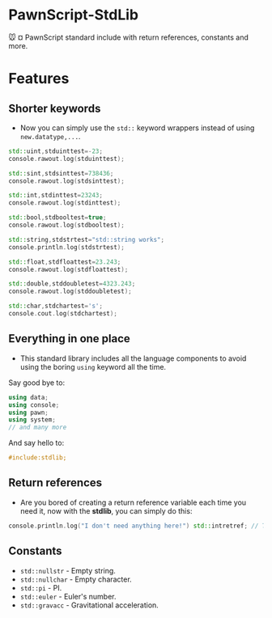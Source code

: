 # PawnScript-StdLib
:mouse: ¤ PawnScript standard include with return references, constants and more.

# Features
## Shorter keywords
- Now you can simply use the `std::` keyword wrappers instead of using `new.datatype,...`.
```cpp
std::uint,stduinttest=-23;
console.rawout.log(stduinttest);

std::sint,stdsinttest=738436;
console.rawout.log(stdsinttest);

std::int,stdinttest=23243;
console.rawout.log(stdinttest);

std::bool,stdbooltest=true;
console.rawout.log(stdbooltest);

std::string,stdstrtest="std::string works";
console.println.log(stdstrtest);

std::float,stdfloattest=23.243;
console.rawout.log(stdfloattest);

std::double,stddoubletest=4323.243;
console.rawout.log(stddoubletest);

std::char,stdchartest='s';
console.cout.log(stdchartest);
```

## Everything in one place
- This standard library includes all the language components to avoid using the boring `using` keyword all the time.

Say good bye to:
```cpp
using data;
using console;
using pawn;
using system;
// and many more
```

And say hello to:

```cpp
#include:stdlib;
```

## Return references

- Are you bored of creating a return reference variable each time you need it, now with the **stdlib**, you can simply do this:
```cpp
console.println.log("I don't need anything here!") std::intretref; // There are also std::boolretref, strretref, charretref and doubleretref!
```

## Constants
- `std::nullstr` - Empty string.
- `std::nullchar` - Empty character.
- `std::pi` - PI.
- `std::euler` - Euler's number.
- `std::gravacc` - Gravitational acceleration.
